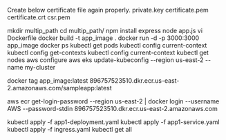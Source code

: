 Create below certificate file again properly.
private.key
certificate.pem
certificate.crt
csr.pem


mkdir multip_path
cd multip_path/
npm install express
node app.js
 vi Dockerfile
docker build -t app_image .
docker run -d -p 3000:3000 app_image
docker ps
kubectl get pods
kubectl config current-context
kubectl config get-contexts
kubectl config current-context
 kubectl get nodes
aws configure
aws eks update-kubeconfig --region us-east-2 --name my-cluster

docker tag app_image:latest 896757523510.dkr.ecr.us-east-2.amazonaws.com/sampleapp:latest
     
aws ecr get-login-password --region us-east-2 | docker login --username AWS --password-stdin 896757523510.dkr.ecr.us-east-2.amazonaws.com

kubectl apply -f app1-deployment.yaml
kubectl apply -f app1-service.yaml
kubectl apply -f ingress.yaml
kubectl get all
